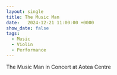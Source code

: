 ```yaml
---
layout: single
title: The Music Man
date:   2024-12-21 11:00:00 +0000
show_date: false
tags: 
  - Music
  - Violin
  - Performance
---
```


The Music Man in Concert at Aotea Centre